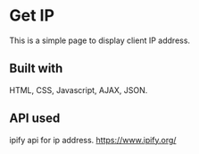 # Get IP
This is a simple page to display client IP address.

## Built with
HTML,
CSS,
Javascript,
AJAX,
JSON.

## API used
ipify api for ip address.
https://www.ipify.org/

 

